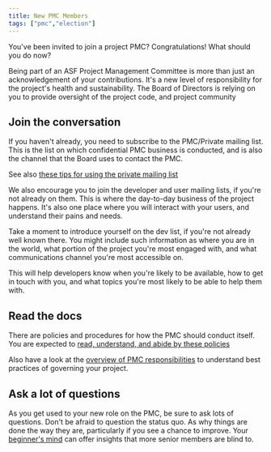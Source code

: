 ```yaml
---
title: New PMC Members
tags: ["pmc","election"]
---
```


You've been invited to join a project PMC? Congratulations! What should
you do now?

Being part of an ASF Project Management Committee is more than just an
acknowledgement of your contributions. It's a new level of
responsibility for the project's health and sustainability. The Board of
Directors is relying on you to provide oversight of the project code,
and project community

## Join the conversation

If you haven't already, you need to subscribe to the PMC/Private mailing
list. This is the list on which confidential PMC business is conducted,
and is also the channel that the Board uses to contact the PMC.

See also [these tips for using the private mailing
list](https://community.apache.org/pmc/responsibilities.html#conducting-business)

We also encourage you to join the developer and user mailing lists, if
you're not already on them. This is where the day-to-day business of the
project happens. It's also one place where you will interact with your
users, and understand their pains and needs.

Take a moment to introduce yourself on the dev list, if you're not
already well known there. You might include such information as where
you are in the world, what portion of the project you're most engaged
with, and what communications channel you're most accessible on.

This will help developers know when you're likely to be available, how
to get in touch with you, and what topics you're most likely to be able
to help them with.

## Read the docs

There are policies and procedures for how the PMC should conduct itself.
You are expected to [read, understand, and abide by these 
policies](https://www.apache.org/dev/pmc.html#policy)

Also have a look at the [overview of PMC 
responsibilities](https://community.apache.org/pmc/responsibilities.html) to 
understand best practices of governing your project.

## Ask a lot of questions

As you get used to your new role on the PMC, be sure to ask lots of
questions. Don't be afraid to question the status quo. As why things are
done the way they are, particularly if you see a chance to improve.
Your [beginner's mind](https://en.wikipedia.org/wiki/Shoshin) can offer
insights that more senior members are blind to.


